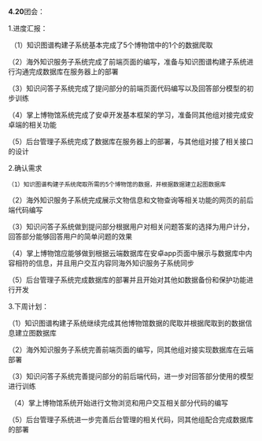 **4.20**团会：

1.进度汇报：

​	（1）知识图谱构建子系统基本完成了5个博物馆中的1个的数据爬取

​	 （2）海外知识服务子系统完成了前端页面的编写，准备与知识图谱构建子系统进行沟通完成数据库在服务器上的部署

​	 （3）知识问答子系统完成了提问部分的前端页面代码编写以及回答部分模型的初步训练

​	 （4）掌上博物馆系统完成了安卓开发基本框架的学习，准备同其他组对接完成安卓端的相关功能

​	 （5）后台管理子系统完成了数据库在服务器上的部署，与其他组对接了相关接口的设计

2.确认需求

 	（1）知识图谱构建子系统爬取所需的5个博物馆的数据，并根据数据建立起图数据库

​	 （2）海外知识服务子系统完成展示文物信息和文物查询等相关功能的网页的前后端代码编写

​	 （3）知识问答子系统做到提问部分根据用户对相关问题答案的选择为用户计分，回答部分能够回答用户的简单问题的效果

​	 （4）掌上博物馆应能够做到根据云端数据库在安卓app页面中展示与数据库中内容相符的信息，并且用户交互内容同海外知识服务子系统同步

​	 （5）后台管理子系统完成数据库的部署并且开始对其他如数据备份和保护功能进行开发

3.下周计划：

​	 （1）知识图谱构建子系统继续完成其他博物馆数据的爬取并根据爬取到的数据信息建立图数据库

​	 （2）海外知识服务子系统完善前端页面的编写，同其他组对接实现数据库在云端部署

​	 （3）知识问答子系统完善提问部分的前后端代码，进一步对回答部分使用的模型进行训练

​	 （4）掌上博物馆系统开始进行文物浏览和用户交互相关部分代码的编写

​	 （5）后台管理子系统进一步完善后台管理的相关代码，同其他组配合完成数据库的部署

